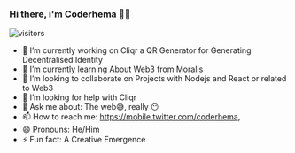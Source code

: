 ### Hi there, i'm Coderhema 👋🏽

![visitors](https://visitor-badge.glitch.me/badge?page_id=page.id)


- 🔭 I’m currently working on Cliqr a QR Generator for Generating Decentralised Identity
- 🌱 I’m currently learning About Web3 from Moralis
- 👯 I’m looking to collaborate on Projects with Nodejs and React or related to Web3
- 🤔 I’m looking for help with Cliqr
- 💬 Ask me about: The web😅, really 😶
- 📫 How to reach me: https://mobile.twitter.com/coderhema, 
- 😄 Pronouns: He/Him
- ⚡ Fun fact: A Creative Emergence


